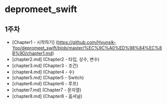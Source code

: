 # depromeet_swift

## 1주차
- [Chapter1 - 시작하기] (https://github.com/Hyunsik-Yoo/depromeet_swift/blob/master/%EC%9C%A0%ED%98%84%EC%8B%9D/chapter1.md)
- [chapter2.md] (Chapter2 - 타입, 상수, 변수)
- [chapter3.md] (Chapter3 - 조건)
- [chapter4.md] (Chapter4 - 수)
- [chapter5.md] (Chapter5 - Switch)
- [chapter6.md] (Chapter6 - 루프)
- [chapter7.md] (Chapter7 - 문자열)
- [chapter8.md] (Chapter8 - 옵셔널)

